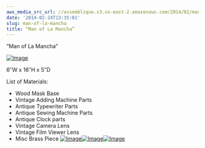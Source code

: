 ```yaml
---
aws_media_src_url: //assemblique.s3.us-east-2.amazonaws.com/2014/02/manoflamancha.jpg
date: '2014-02-24T13:35:01'
slug: man-of-la-mancha
title: “Man of La Mancha”
---
```


 “Man of La Mancha”

 [![Image](//assemblique.s3.us-east-2.amazonaws.com/2014/02/manoflamancha.jpg?w=487)](//assemblique.s3.us-east-2.amazonaws.com/2014/02/manoflamancha.jpg)

 6″W x 16″H x 5″D

 List of Materials:

  * Wood Mask Base
 * Vintage Adding Machine Parts
 * Antique Typewriter Parts
 * Antique Sewing Machine Parts
 * Antique Clock parts
 * Vintage Camera Lens
 * Vintage Film Viewer Lens
 * Misc Brass Piece
  [![Image](//assemblique.s3.us-east-2.amazonaws.com/2014/02/manoflamancha-close.jpg?w=487)](//assemblique.s3.us-east-2.amazonaws.com/2014/02/manoflamancha-close.jpg)[![Image](//assemblique.s3.us-east-2.amazonaws.com/2014/02/manoflamancha-ang2.jpg?w=487)](//assemblique.s3.us-east-2.amazonaws.com/2014/02/manoflamancha-ang2.jpg)[![Image](//assemblique.s3.us-east-2.amazonaws.com/2014/02/manoflamancha-ang.jpg?w=487)](//assemblique.s3.us-east-2.amazonaws.com/2014/02/manoflamancha-ang.jpg)